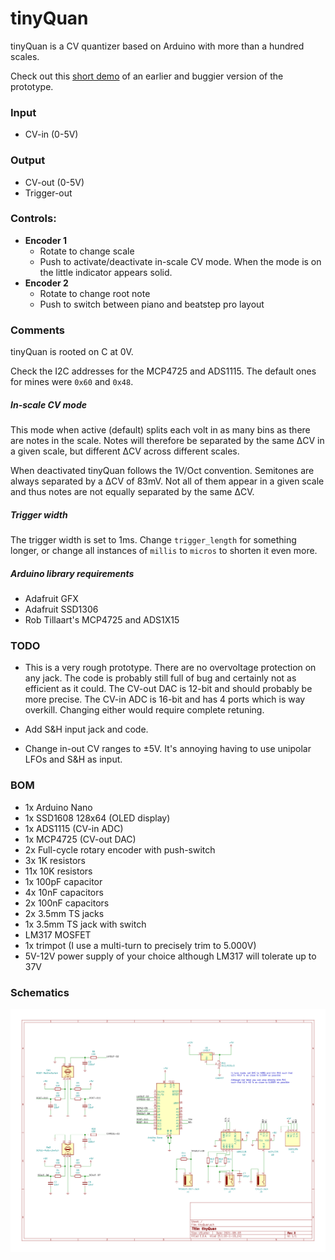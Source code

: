 # tinyQuan

tinyQuan is a CV quantizer based on Arduino with more than a hundred scales. 

Check out this [short demo](https://www.youtube.com/watch?v=Uh24lcMbAI4) of an earlier and buggier version of the prototype.

### Input
- CV-in (0-5V)

### Output
- CV-out (0-5V)
- Trigger-out

### Controls:
- **Encoder 1**
	- Rotate to change scale
	- Push to activate/deactivate in-scale CV mode. When the mode is on the little indicator appears solid.
- **Encoder 2**
	- Rotate to change root note
	- Push to switch between piano and beatstep pro layout

### Comments

tinyQuan is rooted on C at 0V.

Check the I2C addresses for the MCP4725 and ADS1115. The default ones for mines were ``0x60`` and ``0x48``.

##### In-scale CV mode
This mode when active (default) splits each volt in as many bins as there are notes in the scale. Notes will therefore be separated by the same ΔCV in a given scale, but different ΔCV across different scales.

When deactivated tinyQuan follows the 1V/Oct convention. Semitones are always separated by a ΔCV of 83mV. Not all of them appear in a given scale and thus notes are not equally separated by the same ΔCV.

##### Trigger width
The trigger width is set to 1ms. Change ``trigger_length`` for something longer, or change all instances of ``millis`` to ``micros`` to shorten it even more.

##### Arduino library requirements
- Adafruit GFX
- Adafruit SSD1306
- Rob Tillaart's MCP4725 and ADS1X15


### TODO
- This is a very rough prototype. There are no overvoltage protection on any jack. The code is probably still full of bug and certainly not as efficient as it could. The CV-out DAC is 12-bit and should probably be more precise. The CV-in ADC is 16-bit and has 4 ports which is way overkill. Changing either would require complete retuning.

- Add S&H input jack and code.

- Change in-out CV ranges to ±5V. It's annoying having to use unipolar LFOs and S&H as input.

### BOM
- 1x Arduino Nano
- 1x SSD1608 128x64 (OLED display)
- 1x ADS1115 (CV-in ADC)
- 1x MCP4725 (CV-out DAC)
- 2x Full-cycle rotary encoder with push-switch
- 3x 1K resistors
- 11x 10K resistors
- 1x 100pF capacitor
- 4x 10nF capacitors
- 2x 100nF capacitors
- 2x 3.5mm TS jacks
- 1x 3.5mm TS jack with switch
- LM317 MOSFET
- 1x trimpot (I use a multi-turn to precisely trim to 5.000V)
- 5V-12V power supply of your choice although LM317 will tolerate up to 37V

### Schematics
![tinyQuan schematics](tinyQuan.sch.png)

